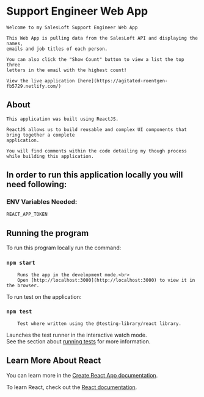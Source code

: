 

# Support Engineer Web App
    
    Welcome to my SalesLoft Support Engineer Web App
    
    This Web App is pulling data from the SalesLoft API and displaying the names, 
    emails and job titles of each person. 
    
    You can also click the "Show Count" button to view a list the top three 
    letters in the email with the highest count!
    
    View the live application [here](https://agitated-roentgen-fb5729.netlify.com/)

## About
    
    This application was built using ReactJS. 
    
    ReactJS allows us to build reusable and complex UI components that bring together a complete
    application. 
    
    You will find comments within the code detailing my though process while building this application. 
    
## In order to run this application locally you will need following:
### ENV Variables Needed:
    REACT_APP_TOKEN

## Running the program
 
 To run this program locally run the command:
   ### `npm start`
   
        Runs the app in the development mode.<br>
        Open [http://localhost:3000](http://localhost:3000) to view it in the browser.
        
 To run test on the application:
   ### `npm test`
   
        Test where written using the @testing-library/react library.

Launches the test runner in the interactive watch mode.<br>
See the section about [running tests](https://facebook.github.io/create-react-app/docs/running-tests) for more information.

## Learn More About React

You can learn more in the [Create React App documentation](https://facebook.github.io/create-react-app/docs/getting-started).

To learn React, check out the [React documentation](https://reactjs.org/).
